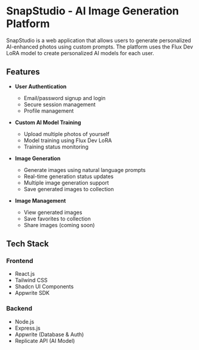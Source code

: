# SnapStudio - AI Image Generation Platform

SnapStudio is a web application that allows users to generate personalized AI-enhanced photos using custom prompts. The platform uses the Flux Dev LoRA model to create personalized AI models for each user.

## Features

- **User Authentication**

  - Email/password signup and login
  - Secure session management
  - Profile management

- **Custom AI Model Training**

  - Upload multiple photos of yourself
  - Model training using Flux Dev LoRA
  - Training status monitoring

- **Image Generation**

  - Generate images using natural language prompts
  - Real-time generation status updates
  - Multiple image generation support
  - Save generated images to collection

- **Image Management**
  - View generated images
  - Save favorites to collection
  - Share images (coming soon)

## Tech Stack

### Frontend

- React.js
- Tailwind CSS
- Shadcn UI Components
- Appwrite SDK

### Backend

- Node.js
- Express.js
- Appwrite (Database & Auth)
- Replicate API (AI Model)
